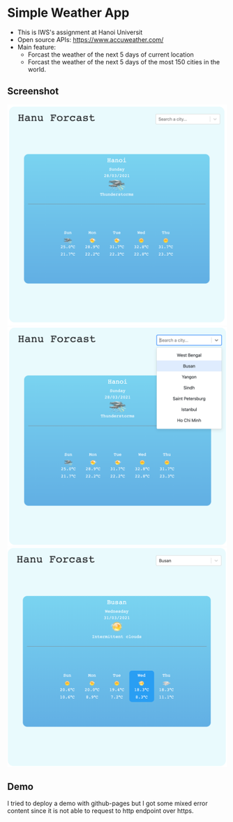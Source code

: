 # Simple Weather App

- This is IWS's assignment at Hanoi Universit
- Open source APIs: https://www.accuweather.com/
- Main feature:
    - Forcast the weather of the next 5 days of current location
    - Forcast the weather of the next 5 days of the most 150 cities in the world.

## Screenshot
![Home](/src/assets/screenshot/1.png)
![SelectCity](/src/assets/screenshot/2.png)
![ChooseByDay](/src/assets/screenshot/4.png)
## Demo
I tried to deploy a demo with github-pages but I got some mixed error content since it is not able to request to http endpoint over https.